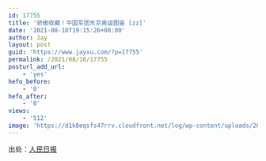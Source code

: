```yaml
---
id: 17755
title: '骄傲收藏！中国军团东京奥运图鉴 [zz]'
date: '2021-08-10T19:15:26+08:00'
author: Jay
layout: post
guid: 'https://www.jayxu.com/?p=17755'
permalink: /2021/08/10/17755
posturl_add_url:
    - 'yes'
hefo_before:
    - '0'
hefo_after:
    - '0'
views:
    - '512'
image: 'https://d1k8eqsfs47rrv.cloudfront.net/log/wp-content/uploads/2021/08/75b879d0eb22bda0248e1474ed0ec4ac.jpg'
---
```


<!-- wp:paragraph -->
<p>出处：<a href="https://wap.peopleapp.com/article/6274431/6170083" target="_blank" rel="noreferrer noopener">人民日报</a></p>
<!-- /wp:paragraph -->

<!-- wp:image {"id":17818,"sizeSlug":"full","linkDestination":"attachment"} -->
<figure class="wp-block-image size-full"><a href="https://www.jayxu.com/a_609025038506520576"><img src="https://d1k8eqsfs47rrv.cloudfront.net/log/wp-content/uploads/2021/08/a_609025038506520576.jpg" alt="" class="wp-image-17818"/></a></figure>
<!-- /wp:image -->